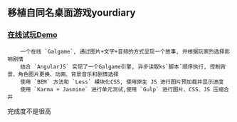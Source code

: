 ## 移植自同名桌面游戏yourdiary 
### [在线试玩Demo](http://lorem.me/yourDiary)
        一个在线 `Galgame`, 通过图片+文字+音频的方式呈现一个故事, 并根据玩家的选择影响剧情
        结合 `AngularJS` 实现了一个Galgame引擎, 异步读取ks`脚本`顺序执行, 控制背景、角色图片更换、动画、背景音乐和剧情选择
        使用 `BEM` 方法和 `Less` 模块化CSS, 使用原生 JS 进行图片预加载并显示进度
        使用 `Karma + Jasmine` 进行单元测试,使用 `Gulp` 进行图片、CSS、JS 压缩合并
        
完成度不是很高